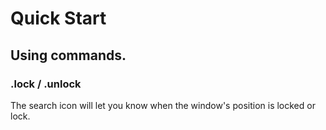 # Quick Start

## Using commands.

### .lock / .unlock
The search icon will let you know when the window's position is locked or lock.
